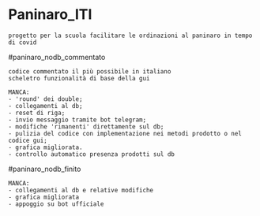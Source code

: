 # Paninaro_ITI
	progetto per la scuola facilitare le ordinazioni al paninaro in tempo di covid


#paninaro_nodb_commentato

	codice commentato il più possibile in italiano
	scheletro funzionalità di base della gui

	MANCA:
	- 'round' dei double;
	- collegamenti al db;
	- reset di riga;
	- invio messaggio tramite bot telegram;
	- modifiche 'rimanenti' direttamente sul db;
	- pulizia del codice con implementazione nei metodi prodotto o nel codice gui;
	- grafica migliorata.
	- controllo automatico presenza prodotti sul db


#paninaro_nodb_finito
		
	MANCA:
	- collegamenti al db e relative modifiche
	- grafica migliorata
	- appoggio su bot ufficiale
